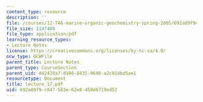 ```yaml
---
content_type: resource
description: ''
file: /courses/12-746-marine-organic-geochemistry-spring-2005/692a89f9c847583e62e8458d6719ed52_lecture_17.pdf
file_size: 1147489
file_type: application/pdf
learning_resource_types:
- Lecture Notes
license: https://creativecommons.org/licenses/by-nc-sa/4.0/
ocw_type: OCWFile
parent_title: Lecture Notes
parent_type: CourseSection
parent_uid: 442428a7-d986-8435-9648-a2c914bd5ae1
resourcetype: Document
title: lecture_17.pdf
uid: 692a89f9-c847-583e-62e8-458d6719ed52
---
```

